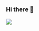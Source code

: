 ### Hi there 👋
<img src="https://13.lula.com.br/wp-content/uploads/2022/08/299632976_647755793378107_3679944652796783306_n.jpeg">
<!--
**Vitor-ORB/Vitor-ORB** is a ✨ _special_ ✨ repository because its `README.md` (this file) appears on your GitHub profile.

Here are some ideas to get you started:

- 🔭 I’m currently working on ...
- 🌱 I’m currently learning ...
- 👯 I’m looking to collaborate on ...
- 🤔 I’m looking for help with ...
- 💬 Ask me about ...
- 📫 How to reach me: ...
- 😄 Pronouns: ...
- ⚡ Fun fact: ...
-->
